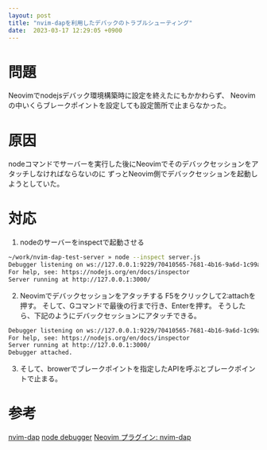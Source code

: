 ```yaml
---
layout: post
title: "nvim-dapを利用したデバックのトラブルシューティング"
date:  2023-03-17 12:29:05 +0900
---
```


# 問題
Neovimでnodejsデバック環境構築時に設定を終えたにもかかわらず、
Neovimの中いくらブレークポイントを設定しても設定箇所で止まらなかった。

# 原因
nodeコマンドでサーバーを実行した後にNeovimでそのデバックセッションをアタッチしなければならないのに
ずっとNeovim側でデバックセッションを起動しようとしていた。

# 対応
1. nodeのサーバーをinspectで起動させる

```bash
~/work/nvim-dap-test-server » node --inspect server.js                                                                                                  junhapark@JunhanoMBP
Debugger listening on ws://127.0.0.1:9229/70410565-7681-4b16-9a6d-1c99ad740dbd <--debugger session
For help, see: https://nodejs.org/en/docs/inspector
Server running at http://127.0.0.1:3000/

```

2. Neovimでデバックセッションをアタッチする
F5をクリックして2:attachを押す。
そして、Gコマンドで最後の行まで行き、Enterを押す。
そうしたら、下記のようにデバックセッションにアタッチできる。

```bash
Debugger listening on ws://127.0.0.1:9229/70410565-7681-4b16-9a6d-1c99ad740dbd
For help, see: https://nodejs.org/en/docs/inspector                          
Server running at http://127.0.0.1:3000/
Debugger attached.
``` 

3. そして、browerでブレークポイントを指定したAPIを呼ぶとブレークポイントで止まる。

# 参考
[nvim-dap](https://github.com/mfussenegger/nvim-dap?tab=readme-ov-file)
[node debugger](https://nodejs.org/en/guides/debugging-getting-started)
[Neovim プラグイン: nvim-dap](https://www.youtube.com/watch?v=ga3Cas7vNCk)
